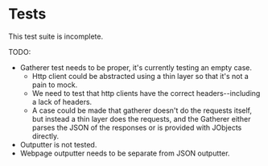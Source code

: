 Tests
===

This test suite is incomplete.

TODO:
- Gatherer test needs to be proper, it's currently testing an empty case.
  - Http client could be abstracted using a thin layer so that it's not a pain to mock.
  - We need to test that http clients have the correct headers--including a lack of headers.
  - A case could be made that gatherer doesn't do the requests itself, but instead a thin layer does the requests,
    and the Gatherer either parses the JSON of the responses or is provided with JObjects directly.
- Outputter is not tested.
- Webpage outputter needs to be separate from JSON outputter.
